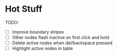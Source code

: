 # Hot Stuff

TODO:
- [ ] Improve boundary stripes
- [ ] Other nodes flash inactive on first click and hold
- [ ] Delete active nodes when del/backspace pressed
- [ ] Highlight active nodes in table
